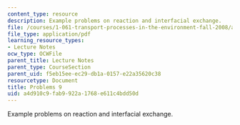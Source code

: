 ```yaml
---
content_type: resource
description: Example problems on reaction and interfacial exchange.
file: /courses/1-061-transport-processes-in-the-environment-fall-2008/a4d910c9fab9922a1768e611c4bdd50d_problems9.pdf
file_type: application/pdf
learning_resource_types:
- Lecture Notes
ocw_type: OCWFile
parent_title: Lecture Notes
parent_type: CourseSection
parent_uid: f5eb15ee-ec29-db1a-0157-e22a35620c38
resourcetype: Document
title: Problems 9
uid: a4d910c9-fab9-922a-1768-e611c4bdd50d
---
```

Example problems on reaction and interfacial exchange.

